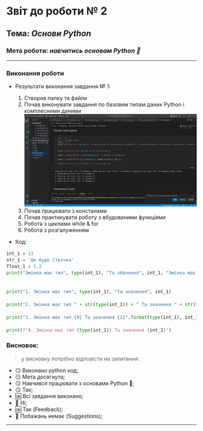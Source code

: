 # Звіт до роботи № 2
## Тема: _Основи Python_
### Мета роботи: _навчитись основам Python :snake:_
---
### Виконання роботи
- Результати виконання завдання № 1:
    1. Створив папку та файли
    2. Почав виконувати завдання по базовим типам даних Python і комплесними даними 
    ![alt text](https://github.com/stasik1435/laba/raw/main/laba2/img/Screenshot_5.png "Результат № 1")
    3. Почав працювати з констанами
    4. Почав практикувати роботу з вбудованими функціями
    5. Робота з циклами while & for
    6. Робота з розгалуженням

- Код:
```python
int_1 = 13
str_1 = 'Це буде Стрічка'
float_1 = 5.2
print("Змінна має тип", type(int_1), "Та зНачення", int_1, "Змінна має тип", type(float_1), "Та зНачення", float_1, "Змінна має тип", type(str_1), "Та зНачення", str_1)


print("1. Змінна має тип", type(int_1), "Та значення", int_1)

print("2. Змінна має тип " + str(type(int_1)) + " Та значення " + str(int_1))

print("3. Змінна має тип {0} Та значення {1}".format(type(int_1), int_1))

print(f"4. Змінна має тип {type(int_1)} Та значення {int_1}")
```
### Висновок: 
> у висновку потрібно відповісти на запитання:
- :smirk: Виконано python код;
- :smirk: Мета досягнута;
- :smirk: Навчився працювати з основами Python :snake:;
- :smirk: Так;
- :ok: Всі завдання виконано;
- :no_entry_sign: Ні;
- :ok: Так (Feedback);
- :no_entry_sign: Побажань немає (Suggestions);
---